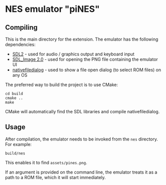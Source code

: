 # NES emulator "piNES"
## Compiling

This is the main directory for the extension. The emulator has the following dependencies:

 - [SDL2](https://www.libsdl.org/) - used for audio / graphics output and keyboard input
 - [SDL_Image 2.0](https://www.libsdl.org/projects/SDL_image/) - used for opening the PNG file containing the emulator UI
 - [nativefiledialog](https://github.com/mlabbe/nativefiledialog) - used to show a file open dialog (to select ROM files) on any OS

The preferred way to build the project is to use CMake:

```
cd build
cmake ..
make
```

CMake will automatically find the SDL libraries and compile nativefiledialog.

## Usage

After compilation, the emulator needs to be invoked from the `nes` directory. For example:

```
build/nes
```

This enables it to find `assets/pines.png`.

If an argument is provided on the command line, the emulator treats it as a path to a ROM file, which it will start immediately.
